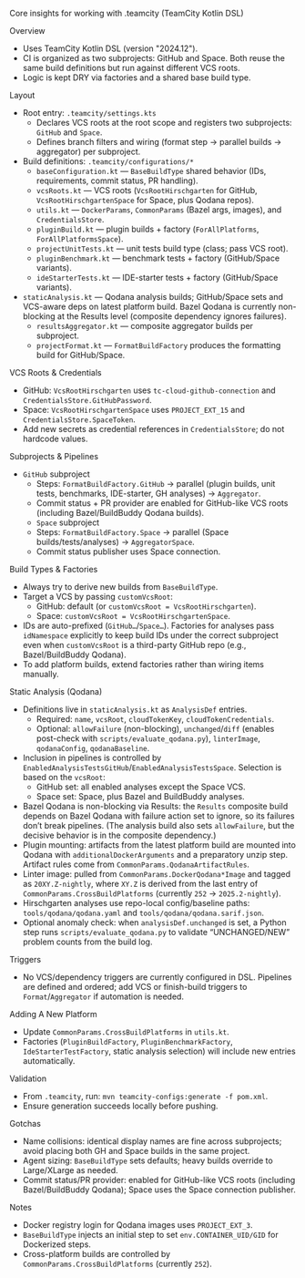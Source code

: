 Core insights for working with .teamcity (TeamCity Kotlin DSL)

Overview
- Uses TeamCity Kotlin DSL (version "2024.12").
- CI is organized as two subprojects: GitHub and Space. Both reuse the same build definitions but run against different VCS roots.
- Logic is kept DRY via factories and a shared base build type.

Layout
- Root entry: `.teamcity/settings.kts`
  - Declares VCS roots at the root scope and registers two subprojects: `GitHub` and `Space`.
  - Defines branch filters and wiring (format step → parallel builds → aggregator) per subproject.
- Build definitions: `.teamcity/configurations/*`
  - `baseConfiguration.kt` — `BaseBuildType` shared behavior (IDs, requirements, commit status, PR handling).
  - `vcsRoots.kt` — VCS roots (`VcsRootHirschgarten` for GitHub, `VcsRootHirschgartenSpace` for Space, plus Qodana repos).
  - `utils.kt` — `DockerParams`, `CommonParams` (Bazel args, images), and `CredentialsStore`.
  - `pluginBuild.kt` — plugin builds + factory (`ForAllPlatforms`, `ForAllPlatformsSpace`).
  - `projectUnitTests.kt` — unit tests build type (class; pass VCS root).
  - `pluginBenchmark.kt` — benchmark tests + factory (GitHub/Space variants).
  - `ideStarterTests.kt` — IDE-starter tests + factory (GitHub/Space variants).
- `staticAnalysis.kt` — Qodana analysis builds; GitHub/Space sets and VCS-aware deps on latest platform build. Bazel Qodana is currently non-blocking at the Results level (composite dependency ignores failures).
  - `resultsAggregator.kt` — composite aggregator builds per subproject.
  - `projectFormat.kt` — `FormatBuildFactory` produces the formatting build for GitHub/Space.

VCS Roots & Credentials
- GitHub: `VcsRootHirschgarten` uses `tc-cloud-github-connection` and `CredentialsStore.GitHubPassword`.
- Space: `VcsRootHirschgartenSpace` uses `PROJECT_EXT_15` and `CredentialsStore.SpaceToken`.
- Add new secrets as credential references in `CredentialsStore`; do not hardcode values.

Subprojects & Pipelines
- `GitHub` subproject
  - Steps: `FormatBuildFactory.GitHub` → parallel (plugin builds, unit tests, benchmarks, IDE-starter, GH analyses) → `Aggregator`.
  - Commit status + PR provider are enabled for GitHub-like VCS roots (including Bazel/BuildBuddy Qodana builds).
  - `Space` subproject
  - Steps: `FormatBuildFactory.Space` → parallel (Space builds/tests/analyses) → `AggregatorSpace`.
  - Commit status publisher uses Space connection.

Build Types & Factories
- Always try to derive new builds from `BaseBuildType`.
- Target a VCS by passing `customVcsRoot`:
  - GitHub: default (or `customVcsRoot = VcsRootHirschgarten`).
  - Space: `customVcsRoot = VcsRootHirschgartenSpace`.
- IDs are auto-prefixed (`GitHub…`/`Space…`). Factories for analyses pass `idNamespace` explicitly to keep build IDs under the correct subproject even when `customVcsRoot` is a third-party GitHub repo (e.g., Bazel/BuildBuddy Qodana).
- To add platform builds, extend factories rather than wiring items manually.

Static Analysis (Qodana)
- Definitions live in `staticAnalysis.kt` as `AnalysisDef` entries.
  - Required: `name`, `vcsRoot`, `cloudTokenKey`, `cloudTokenCredentials`.
  - Optional: `allowFailure` (non-blocking), `unchanged`/`diff` (enables post-check with `scripts/evaluate_qodana.py`), `linterImage`, `qodanaConfig`, `qodanaBaseline`.
- Inclusion in pipelines is controlled by `EnabledAnalysisTestsGitHub`/`EnabledAnalysisTestsSpace`. Selection is based on the `vcsRoot`:
  - GitHub set: all enabled analyses except the Space VCS.
  - Space set: Space, plus Bazel and BuildBuddy analyses.
- Bazel Qodana is non-blocking via Results: the `Results` composite build depends on Bazel Qodana with failure action set to ignore, so its failures don’t break pipelines. (The analysis build also sets `allowFailure`, but the decisive behavior is in the composite dependency.)
- Plugin mounting: artifacts from the latest platform build are mounted into Qodana with `additionalDockerArguments` and a preparatory unzip step. Artifact rules come from `CommonParams.QodanaArtifactRules`.
- Linter image: pulled from `CommonParams.DockerQodana*Image` and tagged as `20XY.Z-nightly`, where `XY.Z` is derived from the last entry of `CommonParams.CrossBuildPlatforms` (currently `252` → `2025.2-nightly`).
- Hirschgarten analyses use repo-local config/baseline paths: `tools/qodana/qodana.yaml` and `tools/qodana/qodana.sarif.json`.
- Optional anomaly check: when `analysisDef.unchanged` is set, a Python step runs `scripts/evaluate_qodana.py` to validate “UNCHANGED/NEW” problem counts from the build log.

Triggers
- No VCS/dependency triggers are currently configured in DSL. Pipelines are defined and ordered; add VCS or finish-build triggers to `Format`/`Aggregator` if automation is needed.

Adding A New Platform
- Update `CommonParams.CrossBuildPlatforms` in `utils.kt`.
- Factories (`PluginBuildFactory`, `PluginBenchmarkFactory`, `IdeStarterTestFactory`, static analysis selection) will include new entries automatically.

Validation
- From `.teamcity`, run: `mvn teamcity-configs:generate -f pom.xml`.
- Ensure generation succeeds locally before pushing.

Gotchas
- Name collisions: identical display names are fine across subprojects; avoid placing both GH and Space builds in the same project.
- Agent sizing: `BaseBuildType` sets defaults; heavy builds override to Large/XLarge as needed.
- Commit status/PR provider: enabled for GitHub-like VCS roots (including Bazel/BuildBuddy Qodana); Space uses the Space connection publisher.

Notes
- Docker registry login for Qodana images uses `PROJECT_EXT_3`.
- `BaseBuildType` injects an initial step to set `env.CONTAINER_UID/GID` for Dockerized steps.
- Cross-platform builds are controlled by `CommonParams.CrossBuildPlatforms` (currently `252`).
